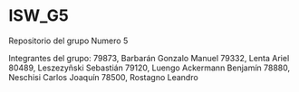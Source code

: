 # ISW_G5
Repositorio del grupo Numero 5

Integrantes del grupo:
79873, Barbarán Gonzalo Manuel
79332, Lenta Ariel
80489, Leszezyñski Sebastián
79120, Luengo Ackermann Benjamín
78880, Neschisi Carlos Joaquín
78500, Rostagno Leandro


